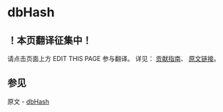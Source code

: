 # dbHash

## ！本页翻译征集中！

请点击页面上方 EDIT THIS PAGE 参与翻译。
详见：
[贡献指南]( https://github.com/JinMuInfo/MongoDB-Manual-zh/blob/master/CONTRIBUTING.md )、
[原文链接](  https://docs.mongodb.com/manual/reference/command/dbHash/  )。

## 参见

原文 - [dbHash]( https://docs.mongodb.com/manual/reference/command/dbHash/ )

